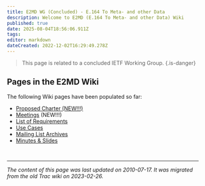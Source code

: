 ```yaml
---
title: E2MD WG (Concluded) - E.164 To Meta- and other Data
description: Welcome to E2MD (E.164 To Meta- and other Data) Wiki
published: true
date: 2025-08-04T18:56:06.911Z
tags: 
editor: markdown
dateCreated: 2022-12-02T16:29:49.278Z
---
```


> This page is related to a concluded IETF Working Group.
{.is-danger}

## Pages in the E2MD Wiki

The following Wiki pages have been populated so far:

+ [Proposed Charter (NEW!!!)](/group/e2md/proposedcharter)
+ [Meetings](https://datatracker.ietf.org/group/e2md/meetings) (NEW!!!)
+ [List of Requirements](/group/e2md/requirementslist)
+ [Use Cases](/group/e2md/usecases)
+ [Mailing List Archives](https://mailarchive.ietf.org/arch/browse/e2md/)
+ [Minutes & Slides](/group/e2md/meetingminutes)


&nbsp;
&nbsp;
&nbsp;

---

*The content of this page was last updated on 2010-07-17. It was migrated from the old Trac wiki on 2023-02-26.*